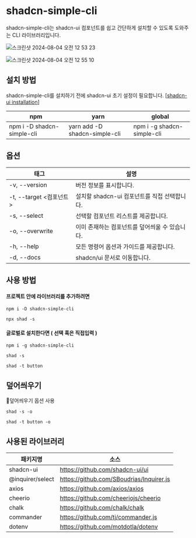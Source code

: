 # shadcn-simple-cli

shadcn-simple-cli는 shadcn-ui 컴포넌트를 쉽고 간단하게 설치할 수 있도록 도와주는 CLI 라이브러리입니다.

![스크린샷 2024-08-04 오전 12 53 23](https://github.com/user-attachments/assets/be746bb1-d40a-4a8c-8304-5e678bf0aa65)

![스크린샷 2024-08-04 오전 12 55 10](https://github.com/user-attachments/assets/f6f4a3e8-658c-471c-b24b-63461493babc)

## 설치 방법

shadcn-simple-cli를 설치하기 전에 shadcn-ui 초기 설정이 필요합니다. [[shadcn-ui installation](https://ui.shadcn.com/docs/installation)]

| npm                        | yarn                          | global                     |
| -------------------------- | ----------------------------- | -------------------------- |
| npm i -D shadcn-simple-cli | yarn add -D shadcn-simple-cli | npm i -g shadcn-simple-cli |

## 옵션

| 태그                      | 설명                                           |
| ------------------------- | ---------------------------------------------- |
| -v, --version             | 버전 정보를 표시합니다.                        |
| -t, --target \<컴포넌트\> | 설치할 shadcn-ui 컴포넌트를 직접 선택합니다.   |
| -s, --select              | 선택할 컴포넌트 리스트를 제공합니다.           |
| -o, --overwrite           | 이미 존재하는 컴포넌트를 덮어씌울 수 있습니다. |
| -h, --help                | 모든 명령어 옵션과 가이드를 제공합니다.        |
| -d, --docs                | shadcn/ui 문서로 이동합니다.                   |

## 사용 방법

#### 프로젝트 안에 라이브러리를 추가하려면

```
npm i -D shadcn-simple-cli
```

```
npx shad -s
```

#### 글로벌로 설치한다면 ( 선택 혹은 직접입력 )

```
npm i -g shadcn-simple-cli
```

```
shad -s
```

```
shad -t button
```

## 덮어씌우기

덮어씌우기 옵션 사용

```
shad -s -o
```

```
shad -t button -o
```

## 사용된 라이브러리

| 패키지명           | 소스                                      |
| ---------------- | ---------------------------------------- |
| shadcn-ui        | https://github.com/shadcn-ui/ui          |
| @inquirer/select | https://github.com/SBoudrias/Inquirer.js |
| axios            | https://github.com/axios/axios           |
| cheerio          | https://github.com/cheeriojs/cheerio     |
| chalk            | https://github.com/chalk/chalk           |
| commander        | https://github.com/tj/commander.js       |
| dotenv           | https://github.com/motdotla/dotenv       |
